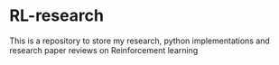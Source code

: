 # RL-research
This is a repository to store my research, python implementations and research paper reviews on Reinforcement learning 
